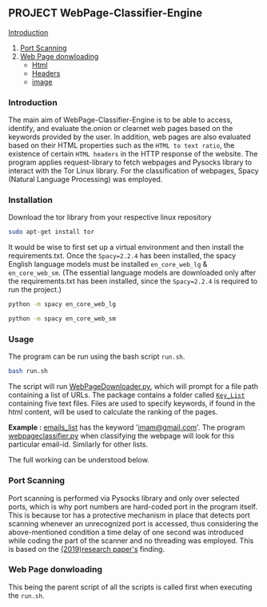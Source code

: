 ## PROJECT WebPage-Classifier-Engine

[Introduction](#introduction)
1. [Port Scanning](#port-scanning)
2. [Web Page donwloading](#web-page-downloading)
    - [Html](#html)
    - [Headers](#headers)
    - [image](#image)


### Introduction
The main aim of WebPage-Classifier-Engine is to be able to access, identify, and evaluate the.onion or clearnet web pages based on the keywords provided by the user. In addition, web pages are also evaluated based on their HTML properties such as the `HTML to text ratio`, the existence of certain `HTML headers` in the HTTP response of the website. The program applies request-library to fetch webpages and Pysocks library to interact with the Tor Linux library. For the classification of webpages, Spacy (Natural Language Processing) was employed.

### Installation
Download the tor library from your respective linux repository

```bash
sudo apt-get install tor
```

It would be wise to first set up a virtual environment and then install the requirements.txt. Once the `Spacy=2.2.4` has been installed, the spacy English language models must be installed `en_core_web_lg` & `en_core_web_sm`. (The essential language models are downloaded only after the requirements.txt has been installed, since the `Spacy=2.2.4` is required to run the project.)

```bash
python -m spacy en_core_web_lg
```

```bash
python -m spacy en_core_web_sm
```

### Usage
The program can be run using the bash script `run.sh`.

```bash
bash run.sh
```

The script will run [WebPageDownloader.py](WebPageDownloader.py), which will prompt for a file path containing a list of URLs. The package contains a folder called [`Key_List`](Key_List) containing five text files. Files are used to specify keywords, if found in the html content, will be used to calculate the ranking of the pages.

**Example :** [emails_list](Key_List/emails_list) has the keyword 'imam@gmail.com'. The program [webpageclassifier.py](webpageclassifier.py) when classifying the webpage will look
for this particular email-id. Similarly for other lists. 

The full working can be understood below.

### Port Scanning
Port scanning is performed via Pysocks library and only over selected ports, which is why port numbers are hard-coded port in the program itself. This is because tor has a protective mechanism in place that detects port scanning whenever an unrecognized port is accessed, thus considering the above-mentioned condition a time delay of one second was introduced while coding the part of the scanner and no threading was employed. This is based on the [(2019)research paper's](https://dl.acm.org/doi/pdf/10.1145/3339252.3341486?download=true) finding.

### Web Page donwloading
This being the parent script of all the scripts is called first when executing the `run.sh`. 
